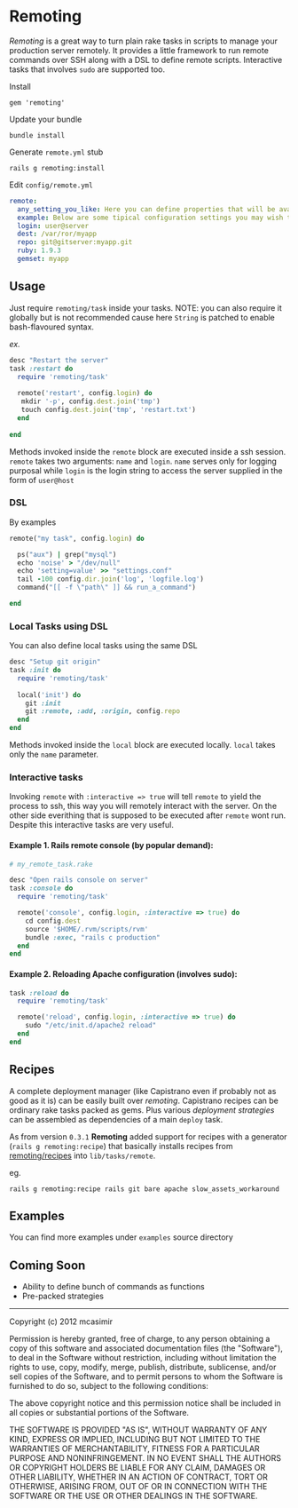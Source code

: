 # Remoting

*Remoting* is a great way to turn plain rake tasks in scripts to manage your production server remotely. It provides a little framework to run remote commands over SSH along with a DSL to define remote scripts. Interactive tasks that involves `sudo` are supported too.

Install

    gem 'remoting'
    
Update your bundle
  
    bundle install

Generate `remote.yml` stub

    rails g remoting:install

Edit `config/remote.yml`

``` yaml
remote:
  any_setting_you_like: Here you can define properties that will be available in 'config' struct inside rake tasks!
  example: Below are some tipical configuration settings you may wish to define ...
  login: user@server
  dest: /var/ror/myapp
  repo: git@gitserver:myapp.git
  ruby: 1.9.3
  gemset: myapp
```       

## Usage

Just require `remoting/task` inside your tasks. NOTE: you can also require it globally but is not recommended cause here `String` is patched to enable bash-flavoured syntax.

_ex._

``` rb   
desc "Restart the server"
task :restart do
  require 'remoting/task'
    
  remote('restart', config.login) do
   mkdir '-p', config.dest.join('tmp')
   touch config.dest.join('tmp', 'restart.txt') 
  end
    
end
```
 
Methods invoked inside the `remote` block are executed inside a ssh session. `remote` takes two arguments: `name` and `login`. `name` serves only for logging purposal while `login` is the login string to access the server supplied in the form of `user@host`

### DSL

By examples

``` rb
remote("my task", config.login) do 

  ps("aux") | grep("mysql") 
  echo 'noise' > "/dev/null"
  echo 'setting=value' >> "settings.conf"
  tail -100 config.dir.join('log', 'logfile.log')
  command("[[ -f \"path\" ]] && run_a_command")

end
```

### Local Tasks using DSL

You can also define local tasks using the same DSL

``` rb   
desc "Setup git origin"
task :init do
  require 'remoting/task'
    
  local('init') do
    git :init
    git :remote, :add, :origin, config.repo
  end  
end
```

Methods invoked inside the `local` block are executed locally. `local` takes only the `name` parameter.


### Interactive tasks

Invoking `remote` with `:interactive => true` will tell `remote` to yield the process to ssh, this way you will remotely interact with the server. On the other side everithing that is supposed to be executed after `remote` wont run. Despite this interactive tasks are very useful.

#### Example 1. Rails remote console (by popular demand):

``` rb  
# my_remote_task.rake

desc "Open rails console on server"
task :console do
  require 'remoting/task'

  remote('console', config.login, :interactive => true) do
    cd config.dest
    source '$HOME/.rvm/scripts/rvm'
    bundle :exec, "rails c production"
  end
end
```
    
####  Example 2. Reloading Apache configuration (involves sudo):

``` rb   
task :reload do
  require 'remoting/task'

  remote('reload', config.login, :interactive => true) do
    sudo "/etc/init.d/apache2 reload"
  end
end
```

## Recipes

A complete deployment manager (like Capistrano even if probably not as good as it is) can be easily built over *remoting*. Capistrano recipes can be ordinary rake tasks packed as gems. Plus various _deployment strategies_ can be assembled as dependencies of a main `deploy` task.

As from version `0.3.1` **Remoting** added support for recipes with a generator (`rails g remoting:recipe`) that basically installs recipes from [remoting/recipes](https://github.com/mcasimir/remoting/tree/master/recipes) into `lib/tasks/remote`.

eg.

```
rails g remoting:recipe rails git bare apache slow_assets_workaround
```


## Examples

You can find more examples under `examples` source directory


## Coming Soon

* Ability to define bunch of commands as functions
* Pre-packed strategies     

---

Copyright (c) 2012 mcasimir

Permission is hereby granted, free of charge, to any person obtaining
a copy of this software and associated documentation files (the
"Software"), to deal in the Software without restriction, including
without limitation the rights to use, copy, modify, merge, publish,
distribute, sublicense, and/or sell copies of the Software, and to
permit persons to whom the Software is furnished to do so, subject to
the following conditions:

The above copyright notice and this permission notice shall be
included in all copies or substantial portions of the Software.

THE SOFTWARE IS PROVIDED "AS IS", WITHOUT WARRANTY OF ANY KIND,
EXPRESS OR IMPLIED, INCLUDING BUT NOT LIMITED TO THE WARRANTIES OF
MERCHANTABILITY, FITNESS FOR A PARTICULAR PURPOSE AND
NONINFRINGEMENT. IN NO EVENT SHALL THE AUTHORS OR COPYRIGHT HOLDERS BE
LIABLE FOR ANY CLAIM, DAMAGES OR OTHER LIABILITY, WHETHER IN AN ACTION
OF CONTRACT, TORT OR OTHERWISE, ARISING FROM, OUT OF OR IN CONNECTION
WITH THE SOFTWARE OR THE USE OR OTHER DEALINGS IN THE SOFTWARE.


